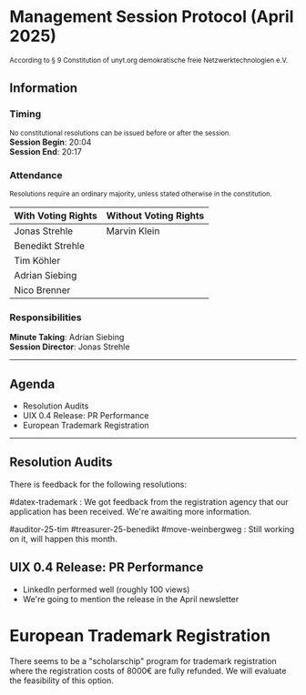# Management Session Protocol (April 2025)
<sup>According to § 9 Constitution of unyt.org demokratische freie Netzwerktechnologien e.V.</sup>
## Information

### Timing
<sup>No constitutional resolutions can be issued before or after the session.</sup>  
**Session Begin**: 20:04  
**Session End**: 20:17
### Attendance
<sup>Resolutions require an ordinary majority, unless stated otherwise in the constitution.</sup>

| With Voting Rights | Without Voting Rights |
| ------------------ | --------------------- |
| Jonas Strehle      | Marvin Klein          |
| Benedikt Strehle   |                       |
| Tim Köhler         |                       |
| Adrian Siebing     |                       |
| Nico Brenner       |                       |
### Responsibilities
**Minute Taking**: Adrian Siebing  
**Session Director**: Jonas Strehle

---
## Agenda
- Resolution Audits
- UIX 0.4 Release: PR Performance
- European Trademark Registration

---

## Resolution Audits
There is feedback for the following resolutions:

#datex-trademark : We got feedback from the registration agency that our application has been received. We're awaiting more information.

#auditor-25-tim 
#treasurer-25-benedikt 
#move-weinbergweg : Still working on it, will happen this month.

## UIX 0.4 Release: PR Performance
- LinkedIn performed well (roughly 100 views)
- We're going to mention the release in the April newsletter

# European Trademark Registration
There seems to be a "scholarschip" program for trademark registration where the registration costs of 8000€ are fully refunded. We will evaluate the feasibility of this option.